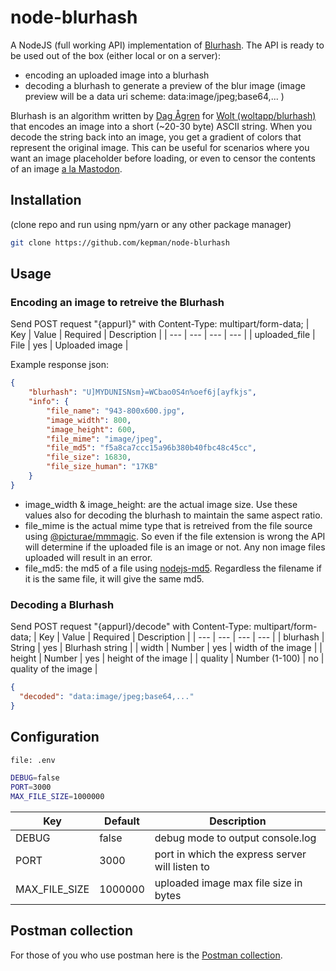 # node-blurhash


A NodeJS (full working API) implementation of [Blurhash](https://github.com/woltapp/blurhash).
The API is ready to be used out of the box (either local or on a server):
- encoding an uploaded image into a blurhash
- decoding a blurhash to generate a preview of the blur image 
(image preview will be a data uri scheme:  data:image/jpeg;base64,... )


Blurhash is an algorithm written by [Dag Ågren](https://github.com/DagAgren) for [Wolt (woltapp/blurhash)](https://github.com/woltapp/blurhash) that encodes an image into a short (~20-30 byte) ASCII string. When you decode the string back into an image, you get a gradient of colors that represent the original image. This can be useful for scenarios where you want an image placeholder before loading, or even to censor the contents of an image [a la Mastodon](https://blog.joinmastodon.org/2019/05/improving-support-for-adult-content-on-mastodon/).

## Installation
(clone repo and run using npm/yarn or any other package manager)
```sh
git clone https://github.com/kepman/node-blurhash
```

## Usage

### Encoding an image to retreive the Blurhash

Send POST request "{appurl}" with Content-Type: multipart/form-data;
| Key | Value | Required | Description |
| --- | --- | --- | --- |
| uploaded_file | File | yes | Uploaded image |

Example response json:
```json
{
    "blurhash": "U]MYDUNISNsm}=WCbao0S4n%oef6j[ayfkjs",
    "info": {
        "file_name": "943-800x600.jpg",
        "image_width": 800,
        "image_height": 600,
        "file_mime": "image/jpeg",
        "file_md5": "f5a8ca7ccc15a96b380b40fbc48c45cc",
        "file_size": 16830,
        "file_size_human": "17KB"
    }
}
```
- image_width & image_height: are the actual image size. Use these values also for decoding the blurhash to maintain the same aspect ratio.
- file_mime is the actual mime type that is retreived from the file source using [@picturae/mmmagic](https://github.com/picturae/mmmagic). So even if the file extension is wrong the API will determine if the uploaded file is an image or not. Any non image files uploaded will result in an error.
- file_md5: the md5 of a file using [nodejs-md5](https://github.com/heinst/nodejs-md5). Regardless the filename if it is the same file, it will give the same md5.

### Decoding a Blurhash

Send POST request "{appurl}/decode" with Content-Type: multipart/form-data;
| Key | Value | Required | Description |
| --- | --- | --- | --- |
| blurhash | String | yes | Blurhash string |
| width | Number | yes | width of the image |
| height | Number | yes | height of the image |
| quality | Number (1-100)  | no | quality of the image |
```json
{
  "decoded": "data:image/jpeg;base64,..."
}
```

## Configuration
```sh
file: .env

DEBUG=false
PORT=3000
MAX_FILE_SIZE=1000000
```
| Key | Default | Description |
| --- | --- | --- |
| DEBUG | false | debug mode to output console.log |
| PORT | 3000 | port in which the express server will listen to |
| MAX_FILE_SIZE | 1000000 | uploaded image max file size in bytes |

## Postman collection
For those of you who use postman here is the [Postman collection](https://github.com/kepman/node-blurhash/blob/master/Blurhash.postman_collection.json).
